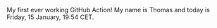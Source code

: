 My first ever working GitHub Action!
My name is Thomas and today is Friday, 15 January, 19:54 CET. 
